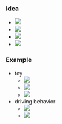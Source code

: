 ### Idea
+ ![](../../z_images/Pasted%20image%2020230115143420.png)
+ ![](../../z_images/Pasted%20image%2020230115143531.png)
+ ![](../../z_images/Pasted%20image%2020230115143658.png)
+ ![](../../z_images/Pasted%20image%2020230115144057.png)

### Example
+  toy
	+ ![](../../z_images/Pasted%20image%2020230115143816.png)
	+ ![](../../z_images/Pasted%20image%2020230115144010.png)
	+ ![](../../z_images/Pasted%20image%2020230115144018.png)
+ driving behavior
	+ ![](../../z_images/Pasted%20image%2020230115144257.png)
	+ ![](../../z_images/Pasted%20image%2020230115144327.png)